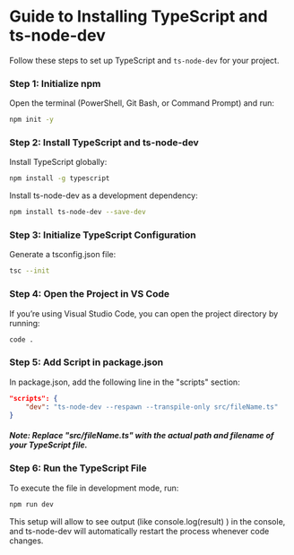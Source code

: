 
# Guide to Installing TypeScript and ts-node-dev

Follow these steps to set up TypeScript and `ts-node-dev` for your project.

### Step 1: Initialize npm
Open the terminal (PowerShell, Git Bash, or Command Prompt) and run:
```bash
npm init -y
```
###    Step 2: Install TypeScript and ts-node-dev
Install TypeScript globally:
```bash
npm install -g typescript
```
Install ts-node-dev as a development dependency:
```bash
npm install ts-node-dev --save-dev
```
###    Step 3: Initialize TypeScript Configuration
Generate a tsconfig.json file:
```bash
tsc --init
```
###    Step 4: Open the Project in VS Code
If you’re using Visual Studio Code, you can open the project directory by running:

```bash
code .
```
###    Step 5: Add Script in package.json
In package.json, add the following line in the "scripts" section:
```json
"scripts": {
    "dev": "ts-node-dev --respawn --transpile-only src/fileName.ts"
}
```
#####   Note: Replace "src/fileName.ts" with the actual path and filename of your TypeScript file.

###    Step 6: Run the TypeScript File
To execute the file in development mode, run:
```bash
npm run dev
```
This setup will allow to see output (like console.log(result) ) in the console, and ts-node-dev will automatically restart the process whenever code changes.

